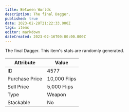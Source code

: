 ```yaml
---
title: Between Worlds
description: The final Dagger.
published: true
date: 2023-02-28T21:22:33.000Z
tags: items
editor: markdown
dateCreated: 2023-02-16T00:00:00.000Z
---
```


The final Dagger. This item's stats are randomly generated.

|Attribute|Value|
|-|-|
|ID|4577|
|Purchase Price|10,000 Flips|
|Sell Price|5,000 Flips|
|Type|Weapon|
|Stackable|No|

